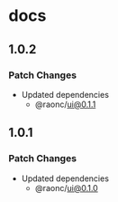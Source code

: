 # docs

## 1.0.2

### Patch Changes

- Updated dependencies
  - @raonc/ui@0.1.1

## 1.0.1

### Patch Changes

- Updated dependencies
  - @raonc/ui@0.1.0
